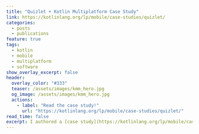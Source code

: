 ```yaml
---
title: "Quizlet + Kotlin Multiplatform Case Study"
link: https://kotlinlang.org/lp/mobile/case-studies/quizlet/
categories:
  - posts
  - publications
feature: true
tags:
  - kotlin
  - mobile
  - multiplatform
  - software
show_overlay_excerpt: false
header:
  overlay_color: "#333"
  teaser: /assets/images/kmm_hero.jpg
  og_image: /assets/images/kmm_hero.jpg
  actions:
    - label: "Read the case study!"
      url: "https://kotlinlang.org/lp/mobile/case-studies/quizlet/"
read_time: false
excerpt: I authored a [case study](https://kotlinlang.org/lp/mobile/case-studies/quizlet/) with JetBrains to share how Quizlet is using Kotlin Multiplatform to simplify our development efforts.
---
```

